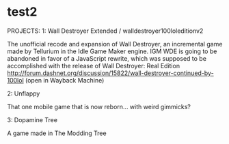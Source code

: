 # test2
PROJECTS: 
1: Wall Destroyer Extended / walldestroyer100loleditionv2

The unofficial recode and expansion of Wall Destroyer, an incremental game made by Tellurium in the Idle Game Maker engine.
IGM WDE is going to be abandoned in favor of a JavaScript rewrite, which was supposed to be accomplished with the release of Wall Destroyer: Real Edition
http://forum.dashnet.org/discussion/15822/wall-destroyer-continued-by-100lol (open in Wayback Machine)

2: Unflappy

That one mobile game that is now reborn... with weird gimmicks?

3: Dopamine Tree

A game made in The Modding Tree
